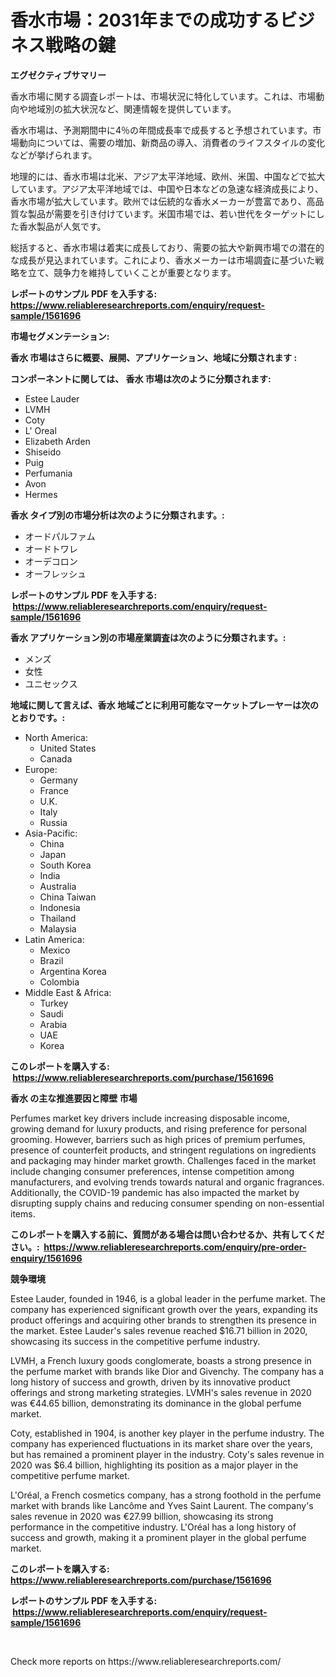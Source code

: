 <p><h1>香水市場：2031年までの成功するビジネス戦略の鍵</h1></p><p><strong>エグゼクティブサマリー</strong></p>
<p><p>香水市場に関する調査レポートは、市場状況に特化しています。これは、市場動向や地域別の拡大状況など、関連情報を提供しています。</p><p>香水市場は、予測期間中に4％の年間成長率で成長すると予想されています。市場動向については、需要の増加、新商品の導入、消費者のライフスタイルの変化などが挙げられます。</p><p>地理的には、香水市場は北米、アジア太平洋地域、欧州、米国、中国などで拡大しています。アジア太平洋地域では、中国や日本などの急速な経済成長により、香水市場が拡大しています。欧州では伝統的な香水メーカーが豊富であり、高品質な製品が需要を引き付けています。米国市場では、若い世代をターゲットにした香水製品が人気です。</p><p>総括すると、香水市場は着実に成長しており、需要の拡大や新興市場での潜在的な成長が見込まれています。これにより、香水メーカーは市場調査に基づいた戦略を立て、競争力を維持していくことが重要となります。</p></p>
<p><strong>レポートのサンプル PDF を入手する: <a href="https://www.reliableresearchreports.com/enquiry/request-sample/1561696">https://www.reliableresearchreports.com/enquiry/request-sample/1561696</a></strong></p>
<p><strong>市場セグメンテーション:</strong></p>
<p><strong> 香水 市場はさらに概要、展開、アプリケーション、地域に分類されます :</strong></p>
<p><strong>コンポーネントに関しては、 香水 市場は次のように分類されます: &nbsp;</strong></p>
<p><ul><li>Estee Lauder</li><li>LVMH</li><li>Coty</li><li>L' Oreal</li><li>Elizabeth Arden</li><li>Shiseido</li><li>Puig</li><li>Perfumania</li><li>Avon</li><li>Hermes</li></ul></p>
<p><strong> 香水 タイプ別の市場分析は次のように分類されます。:</strong></p>
<p><ul><li>オードパルファム</li><li>オードトワレ</li><li>オーデコロン</li><li>オーフレッシュ</li></ul></p>
<p><strong>レポートのサンプル PDF を入手する: &nbsp;<a href="https://www.reliableresearchreports.com/enquiry/request-sample/1561696">https://www.reliableresearchreports.com/enquiry/request-sample/1561696</a></strong></p>
<p><strong> 香水 アプリケーション別の市場産業調査は次のように分類されます。:</strong></p>
<p><ul><li>メンズ</li><li>女性</li><li>ユニセックス</li></ul></p>
<p><strong>地域に関して言えば、香水 地域ごとに利用可能なマーケットプレーヤーは次のとおりです。:</strong></p>
<p><ul>
    <li>
        North America:
        <ul>
            <li>United States</li>
            <li>Canada</li>
        </ul>
    </li>
    <li>
        Europe:
        <ul>
            <li>Germany</li>
            <li>France</li>
            <li>U.K.</li>
            <li>Italy</li>
            <li>Russia</li>
        </ul>
    </li>
    <li>
        Asia-Pacific:
        <ul>
            <li>China</li>
            <li>Japan</li>
            <li>South Korea</li>
            <li>India</li>
            <li>Australia</li>
            <li>China Taiwan</li>
            <li>Indonesia</li>
            <li>Thailand</li>
            <li>Malaysia</li>
        </ul>
    </li>
    <li>
        Latin America:
        <ul>
            <li>Mexico</li>
            <li>Brazil</li>
            <li>Argentina Korea</li>
            <li>Colombia</li>
        </ul>
    </li>
    <li>
        Middle East & Africa:
        <ul>
            <li>Turkey</li>
            <li>Saudi</li>
            <li>Arabia</li>
            <li>UAE</li>
            <li>Korea</li>
        </ul>
    </li>
    </ul></p>
<p><strong>このレポートを購入する: &nbsp;<a href="https://www.reliableresearchreports.com/purchase/1561696">https://www.reliableresearchreports.com/purchase/1561696</a></strong></p>
<p><strong>香水 の主な推進要因と障壁 市場</strong></p>
<p><p>Perfumes market key drivers include increasing disposable income, growing demand for luxury products, and rising preference for personal grooming. However, barriers such as high prices of premium perfumes, presence of counterfeit products, and stringent regulations on ingredients and packaging may hinder market growth. Challenges faced in the market include changing consumer preferences, intense competition among manufacturers, and evolving trends towards natural and organic fragrances. Additionally, the COVID-19 pandemic has also impacted the market by disrupting supply chains and reducing consumer spending on non-essential items.</p></p>
<p><strong>このレポートを購入する前に、質問がある場合は問い合わせるか、共有してください。:&nbsp; <a href="https://www.reliableresearchreports.com/enquiry/pre-order-enquiry/1561696">https://www.reliableresearchreports.com/enquiry/pre-order-enquiry/1561696</a></strong></p>
<p><strong>競争環境</strong></p>
<p><p>Estee Lauder, founded in 1946, is a global leader in the perfume market. The company has experienced significant growth over the years, expanding its product offerings and acquiring other brands to strengthen its presence in the market. Estee Lauder's sales revenue reached $16.71 billion in 2020, showcasing its success in the competitive perfume industry.</p><p>LVMH, a French luxury goods conglomerate, boasts a strong presence in the perfume market with brands like Dior and Givenchy. The company has a long history of success and growth, driven by its innovative product offerings and strong marketing strategies. LVMH's sales revenue in 2020 was €44.65 billion, demonstrating its dominance in the global perfume market.</p><p>Coty, established in 1904, is another key player in the perfume industry. The company has experienced fluctuations in its market share over the years, but has remained a prominent player in the industry. Coty's sales revenue in 2020 was $6.4 billion, highlighting its position as a major player in the competitive perfume market.</p><p>L'Oréal, a French cosmetics company, has a strong foothold in the perfume market with brands like Lancôme and Yves Saint Laurent. The company's sales revenue in 2020 was €27.99 billion, showcasing its strong performance in the competitive industry. L'Oréal has a long history of success and growth, making it a prominent player in the global perfume market.</p></p>
<p><strong>このレポートを購入する: &nbsp; <a href="https://www.reliableresearchreports.com/purchase/1561696">https://www.reliableresearchreports.com/purchase/1561696</a></strong></p>
<p><strong>レポートのサンプル PDF を入手する: &nbsp;<a href="https://www.reliableresearchreports.com/enquiry/request-sample/1561696">https://www.reliableresearchreports.com/enquiry/request-sample/1561696</a></strong><strong></strong></p>
<p>&nbsp;</p>
<p>Check more reports on https://www.reliableresearchreports.com/</p>